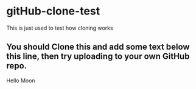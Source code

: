 # gitHub-clone-test
This is just used to test how cloning works

## You should Clone this and add some text below this line, then try uploading to your own GitHub repo.

Hello Moon